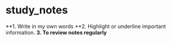 # study_notes
**1. Write in my own words 
**2. Highlight or underline important information. 
**3. To review notes regularly**
